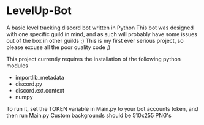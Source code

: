 # LevelUp-Bot
A basic level tracking discord bot written in Python
This bot was designed with one specific guild in mind, and as such will probably have some issues out of the box in other guilds ;)
This is my first ever serious project, so please excuse all the poor quality code ;)

This project currently requires the installation of the following python modules
 * importlib_metadata
 * discord.py
 * discord.ext.context
 * numpy

 To run it, set the TOKEN variable in Main.py to your bot accounts token, and then run Main.py
Custom backgrounds should be 510x255 PNG's